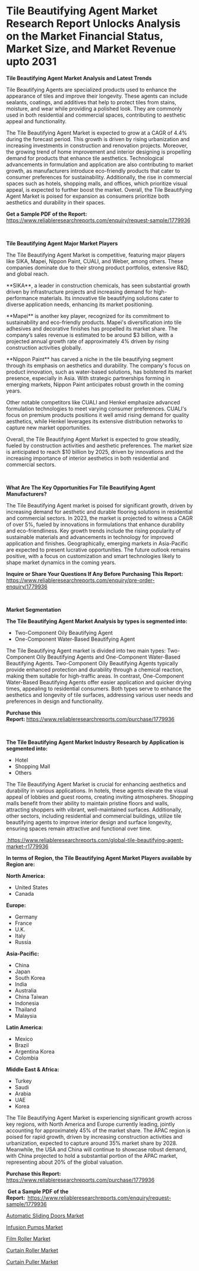 <p><h1>Tile Beautifying Agent Market Research Report Unlocks Analysis on the Market Financial Status, Market Size, and Market Revenue upto 2031</h1></p><p><strong>Tile Beautifying Agent Market Analysis and Latest Trends</strong></p>
<p><p>Tile Beautifying Agents are specialized products used to enhance the appearance of tiles and improve their longevity. These agents can include sealants, coatings, and additives that help to protect tiles from stains, moisture, and wear while providing a polished look. They are commonly used in both residential and commercial spaces, contributing to aesthetic appeal and functionality.</p><p>The Tile Beautifying Agent Market is expected to grow at a CAGR of 4.4% during the forecast period. This growth is driven by rising urbanization and increasing investments in construction and renovation projects. Moreover, the growing trend of home improvement and interior designing is propelling demand for products that enhance tile aesthetics. Technological advancements in formulation and application are also contributing to market growth, as manufacturers introduce eco-friendly products that cater to consumer preferences for sustainability. Additionally, the rise in commercial spaces such as hotels, shopping malls, and offices, which prioritize visual appeal, is expected to further boost the market. Overall, the Tile Beautifying Agent Market is poised for expansion as consumers prioritize both aesthetics and durability in their spaces.</p></p>
<p><strong>Get a Sample PDF of the Report:&nbsp;</strong> <a href="https://www.reliableresearchreports.com/enquiry/request-sample/1779936?utm_campaign=1430&utm_medium=2&utm_source=Github&utm_content=ia&utm_term=09102024&utm_id=tile-beautifying-agent">https://www.reliableresearchreports.com/enquiry/request-sample/1779936</a></p>
<p>&nbsp;</p>
<p><strong>Tile Beautifying Agent Major Market Players</strong></p>
<p><p>The Tile Beautifying Agent Market is competitive, featuring major players like SIKA, Mapei, Nippon Paint, CUALI, and Weber, among others. These companies dominate due to their strong product portfolios, extensive R&D, and global reach. </p><p>**SIKA**, a leader in construction chemicals, has seen substantial growth driven by infrastructure projects and increasing demand for high-performance materials. Its innovative tile beautifying solutions cater to diverse application needs, enhancing its market positioning.</p><p>**Mapei** is another key player, recognized for its commitment to sustainability and eco-friendly products. Mapei's diversification into tile adhesives and decorative finishes has propelled its market share. The company’s sales revenue is estimated to be around $3 billion, with a projected annual growth rate of approximately 4% driven by rising construction activities globally.</p><p>**Nippon Paint** has carved a niche in the tile beautifying segment through its emphasis on aesthetics and durability. The company's focus on product innovation, such as water-based solutions, has bolstered its market presence, especially in Asia. With strategic partnerships forming in emerging markets, Nippon Paint anticipates robust growth in the coming years.</p><p>Other notable competitors like CUALI and Henkel emphasize advanced formulation technologies to meet varying consumer preferences. CUALI's focus on premium products positions it well amid rising demand for quality aesthetics, while Henkel leverages its extensive distribution networks to capture new market opportunities.</p><p>Overall, the Tile Beautifying Agent Market is expected to grow steadily, fueled by construction activities and aesthetic preferences. The market size is anticipated to reach $10 billion by 2025, driven by innovations and the increasing importance of interior aesthetics in both residential and commercial sectors.</p></p>
<p>&nbsp;</p>
<p><strong>What Are The Key Opportunities For Tile Beautifying Agent Manufacturers?</strong></p>
<p><p>The Tile Beautifying Agent market is poised for significant growth, driven by increasing demand for aesthetic and durable flooring solutions in residential and commercial sectors. In 2023, the market is projected to witness a CAGR of over 5%, fueled by innovations in formulations that enhance durability and eco-friendliness. Key growth trends include the rising popularity of sustainable materials and advancements in technology for improved application and finishes. Geographically, emerging markets in Asia-Pacific are expected to present lucrative opportunities. The future outlook remains positive, with a focus on customization and smart technologies likely to shape market dynamics in the coming years.</p></p>
<p><strong>Inquire or Share Your Questions If Any Before Purchasing This Report:</strong> <a href="https://www.reliableresearchreports.com/enquiry/pre-order-enquiry/1779936?utm_campaign=1430&utm_medium=2&utm_source=Github&utm_content=ia&utm_term=09102024&utm_id=tile-beautifying-agent">https://www.reliableresearchreports.com/enquiry/pre-order-enquiry/1779936</a></p>
<p>&nbsp;</p>
<p><strong>Market Segmentation</strong></p>
<p><strong>The Tile Beautifying Agent Market Analysis by types is segmented into:</strong></p>
<p><ul><li>Two-Component Oily Beautifying Agent</li><li>One-Component Water-Based Beautifying Agent</li></ul></p>
<p><p>The Tile Beautifying Agent market is divided into two main types: Two-Component Oily Beautifying Agents and One-Component Water-Based Beautifying Agents. Two-Component Oily Beautifying Agents typically provide enhanced protection and durability through a chemical reaction, making them suitable for high-traffic areas. In contrast, One-Component Water-Based Beautifying Agents offer easier application and quicker drying times, appealing to residential consumers. Both types serve to enhance the aesthetics and longevity of tile surfaces, addressing various user needs and preferences in design and functionality.</p></p>
<p><strong>Purchase this Report:&nbsp;</strong><a href="https://www.reliableresearchreports.com/purchase/1779936?utm_campaign=1430&utm_medium=2&utm_source=Github&utm_content=ia&utm_term=09102024&utm_id=tile-beautifying-agent">https://www.reliableresearchreports.com/purchase/1779936</a></p>
<p>&nbsp;</p>
<p><strong>The Tile Beautifying Agent Market Industry Research by Application is segmented into:</strong></p>
<p><ul><li>Hotel</li><li>Shopping Mall</li><li>Others</li></ul></p>
<p><p>The Tile Beautifying Agent Market is crucial for enhancing aesthetics and durability in various applications. In hotels, these agents elevate the visual appeal of lobbies and guest rooms, creating inviting atmospheres. Shopping malls benefit from their ability to maintain pristine floors and walls, attracting shoppers with vibrant, well-maintained surfaces. Additionally, other sectors, including residential and commercial buildings, utilize tile beautifying agents to improve interior design and surface longevity, ensuring spaces remain attractive and functional over time.</p></p>
<p><a href="https://www.reliableresearchreports.com/global-tile-beautifying-agent-market-r1779936?utm_campaign=1430&utm_medium=2&utm_source=Github&utm_content=ia&utm_term=09102024&utm_id=tile-beautifying-agent">&nbsp;https://www.reliableresearchreports.com/global-tile-beautifying-agent-market-r1779936</a></p>
<p><strong>In terms of Region, the Tile Beautifying Agent Market Players available by Region are:</strong></p>
<p>
    <p> <strong> North America: </strong>
        <ul>
            <li>United States</li>
            <li>Canada</li>
        </ul>
        </p> 
    <p> <strong> Europe: </strong>
        <ul>
            <li>Germany</li>
            <li>France</li>
            <li>U.K.</li>
            <li>Italy</li>
            <li>Russia</li>
        </ul>
        </p> 
    <p> <strong> Asia-Pacific: </strong>
        <ul>
            <li>China</li>
            <li>Japan</li>
            <li>South Korea</li>
            <li>India</li>
            <li>Australia</li>
            <li>China Taiwan</li>
            <li>Indonesia</li>
            <li>Thailand</li>
            <li>Malaysia</li>
        </ul>
        </p> 
    <p> <strong> Latin America: </strong>
        <ul>
            <li>Mexico</li>
            <li>Brazil</li>
            <li>Argentina Korea</li>
            <li>Colombia</li>
        </ul>
        </p> 
    <p> <strong> Middle East & Africa: </strong>
        <ul>
            <li>Turkey</li>
            <li>Saudi</li>
            <li>Arabia</li>
            <li>UAE</li>
            <li>Korea</li>
        </ul>
    </p>
    </p>
<p><p>The Tile Beautifying Agent Market is experiencing significant growth across key regions, with North America and Europe currently leading, jointly accounting for approximately 45% of the market share. The APAC region is poised for rapid growth, driven by increasing construction activities and urbanization, expected to capture around 35% market share by 2028. Meanwhile, the USA and China will continue to showcase robust demand, with China projected to hold a substantial portion of the APAC market, representing about 20% of the global valuation.</p></p>
<p><strong>Purchase this Report: </strong><a href="https://www.reliableresearchreports.com/purchase/1779936?utm_campaign=1430&utm_medium=2&utm_source=Github&utm_content=ia&utm_term=09102024&utm_id=tile-beautifying-agent">https://www.reliableresearchreports.com/purchase/1779936</a></p>
<p>&nbsp;<strong>Get a Sample PDF of the Report:&nbsp;&nbsp;</strong><a href="https://www.reliableresearchreports.com/enquiry/request-sample/1779936?utm_campaign=1430&utm_medium=2&utm_source=Github&utm_content=ia&utm_term=09102024&utm_id=tile-beautifying-agent">https://www.reliableresearchreports.com/enquiry/request-sample/1779936</a></p>
<p><strong></strong></p>
<p><p><a href="https://www.linkedin.com/pulse/automatic-sliding-doors-industry-resonance-112-amplification-kqwec?utm_campaign=1430&utm_medium=2&utm_source=Github&utm_content=ia&utm_term=09102024&utm_id=tile-beautifying-agent">Automatic Sliding Doors Market</a></p><p><a href="https://www.linkedin.com/pulse/analyzing-key-drivers-infusion-pumps-market-trends-future-v9hbe?utm_campaign=1430&utm_medium=2&utm_source=Github&utm_content=ia&utm_term=09102024&utm_id=tile-beautifying-agent">Infusion Pumps Market</a></p><p><a href="https://www.linkedin.com/pulse/global-film-roller-market-trends-forecasts-strategic-analysis-43r3c?utm_campaign=1430&utm_medium=2&utm_source=Github&utm_content=ia&utm_term=09102024&utm_id=tile-beautifying-agent">Film Roller Market</a></p><p><a href="https://www.linkedin.com/pulse/curtain-roller-market2024-2031-industry-insights-investment-71fwc?utm_campaign=1430&utm_medium=2&utm_source=Github&utm_content=ia&utm_term=09102024&utm_id=tile-beautifying-agent">Curtain Roller Market</a></p><p><a href="https://www.linkedin.com/pulse/global-curtain-puller-industry-research-report-competitive-landscape-9jrdc?utm_campaign=1430&utm_medium=2&utm_source=Github&utm_content=ia&utm_term=09102024&utm_id=tile-beautifying-agent">Curtain Puller Market</a></p></p>